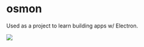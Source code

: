 # osmon
Used as a project to learn building apps w/ Electron.

<img src="https://i.imgur.com/cXgEyw7.png" />
